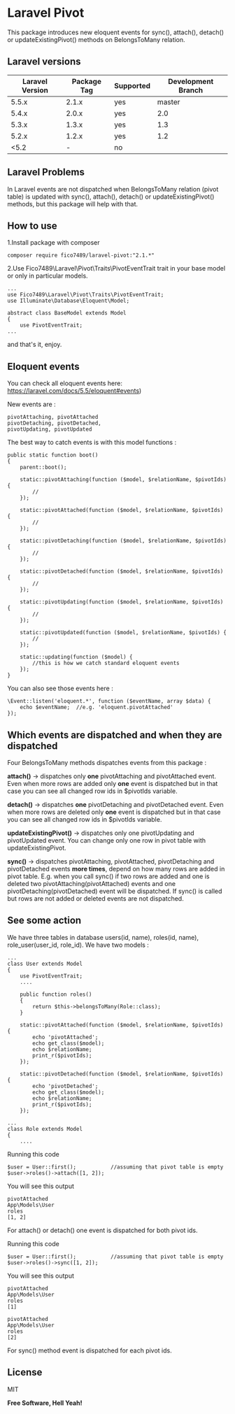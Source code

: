 # Laravel Pivot

This package introduces new eloquent events for sync(), attach(), detach() or updateExistingPivot() methods on  BelongsToMany relation.

## Laravel versions

| Laravel Version | Package Tag | Supported | Development Branch
|-----------------|-------------|-----------| -----------|
| 5.5.x | 2.1.x | yes | master
| 5.4.x | 2.0.x | yes | 2.0
| 5.3.x | 1.3.x | yes | 1.3
| 5.2.x | 1.2.x | yes | 1.2
| <5.2 | - | no |

## Laravel Problems

In Laravel events are not dispatched when BelongsToMany relation (pivot table) is updated with sync(), attach(), detach() or updateExistingPivot() methods, but this package will help with that.

## How to use

1.Install package with composer
```
composer require fico7489/laravel-pivot:"2.1.*"
```
2.Use Fico7489\Laravel\Pivot\Traits\PivotEventTrait trait in your base model or only in particular models.

```
...
use Fico7489\Laravel\Pivot\Traits\PivotEventTrait;
use Illuminate\Database\Eloquent\Model;

abstract class BaseModel extends Model
{
    use PivotEventTrait;
...
```

and that's it, enjoy.

## Eloquent events

You can check all eloquent events here:  https://laravel.com/docs/5.5/eloquent#events) 

New events are :

```
pivotAttaching, pivotAttached
pivotDetaching, pivotDetached,
pivotUpdating, pivotUpdated
```

The best way to catch events is with this model functions : 

```
public static function boot()
{
    parent::boot();

    static::pivotAttaching(function ($model, $relationName, $pivotIds) {
        //
    });
    
    static::pivotAttached(function ($model, $relationName, $pivotIds) {
        //
    });
    
    static::pivotDetaching(function ($model, $relationName, $pivotIds) {
        //
    });

    static::pivotDetached(function ($model, $relationName, $pivotIds) {
        //
    });
    
    static::pivotUpdating(function ($model, $relationName, $pivotIds) {
        //
    });
    
    static::pivotUpdated(function ($model, $relationName, $pivotIds) {
        //
    });
    
    static::updating(function ($model) {
        //this is how we catch standard eloquent events
    });
}
```

You can also see those events here : 

```
\Event::listen('eloquent.*', function ($eventName, array $data) {
    echo $eventName;  //e.g. 'eloquent.pivotAttached'
});
```

## Which events are dispatched and when they are dispatched

Four BelongsToMany methods dispatches events from this package : 

**attach()** -> dispatches only **one** pivotAttaching and pivotAttached event. 
Even when more rows are added only **one** event is dispatched but in that case you can see all changed row ids in $pivotIds variable.

**detach()** -> dispatches **one** pivotDetaching and pivotDetached event.
Even when more rows are deleted only **one** event is dispatched but in that case you can see all changed row ids in $pivotIds variable.

**updateExistingPivot()** -> dispatches only one pivotUpdating and pivotUpdated event.
You can change only one row in pivot table with updateExistingPivot.

**sync()** -> dispatches pivotAttaching, pivotAttached, pivotDetaching and pivotDetached events **more times**, depend on how many rows are added in pivot table. E.g. when you call sync() if two rows are added and one is deleted two pivotAttaching(pivotAttached) events and one pivotDetaching(pivotDetached) event will be dispatched. 
If sync() is called but rows are not added or deleted events are not dispatched.


## See some action

We have three tables in database users(id, name), roles(id, name), role_user(user_id, role_id).
We have two models : 

```
...
class User extends Model
{
    use PivotEventTrait;
    ....
    
    public function roles()
    {
        return $this->belongsToMany(Role::class);
    }
    
    static::pivotAttached(function ($model, $relationName, $pivotIds) {
        echo 'pivotAttached';
        echo get_class($model);
        echo $relationName;
        print_r($pivotIds);
    });
	
    static::pivotDetached(function ($model, $relationName, $pivotIds) {
        echo 'pivotDetached';
        echo get_class($model);
        echo $relationName;
        print_r($pivotIds);
    });
```

```
...
class Role extends Model
{
    ....
```

Running this code 
```
$user = User::first();           //assuming that pivot table is empty
$user->roles()->attach([1, 2]);
```

You will see this output

```
pivotAttached
App\Models\User
roles
[1, 2]
```
For attach() or detach() one event is dispatched for both pivot ids.

Running this code 
```
$user = User::first();           //assuming that pivot table is empty
$user->roles()->sync([1, 2]);
```

You will see this output

```
pivotAttached
App\Models\User
roles
[1]

pivotAttached
App\Models\User
roles
[2]
```

For sync() method event is dispatched for each pivot ids.

License
----

MIT


**Free Software, Hell Yeah!**